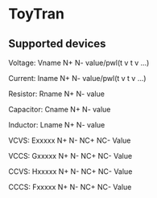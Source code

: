 # ToyTran

## Supported devices
Voltage: Vname N+ N- value/pwl(t v t v ...)

Current: Iname N+ N- value/pwl(t v t v ...)

Resistor: Rname N+ N- value

Capacitor: Cname N+ N- value

Inductor: Lname N+ N- value

VCVS: Exxxxx N+ N- NC+ NC- Value

VCCS: Gxxxxx N+ N- NC+ NC- Value

CCVS: Hxxxxx N+ N- NC+ NC- Value

CCCS: Fxxxxx N+ N- NC+ NC- Value
